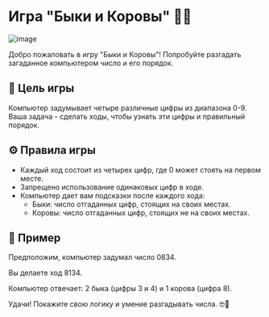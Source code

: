 # Игра "Быки и Коровы" 🐂🐄

![image](https://github.com/wAkExGOD/bulls-and-cows/assets/52173833/f8d81862-0978-4721-9e46-39c5e84e83c6)

Добро пожаловать в игру "Быки и Коровы"! Попробуйте разгадать загаданное компьютером число и его порядок.

## 🎯 Цель игры
Компьютер задумывает четыре различные цифры из диапазона 0-9. Ваша задача - сделать ходы, чтобы узнать эти цифры и правильный порядок.

## ⚙️ Правила игры
- Каждый ход состоит из четырех цифр, где 0 может стоять на первом месте.
- Запрещено использование одинаковых цифр в ходе.
- Компьютер дает вам подсказки после каждого хода:
    - Быки: число отгаданных цифр, стоящих на своих местах.
    - Коровы: число отгаданных цифр, стоящих не на своих местах.

## 🌟 Пример
Предположим, компьютер задумал число 0834.

Вы делаете ход 8134.

Компьютер отвечает: 2 быка (цифры 3 и 4) и 1 корова (цифра 8).

Удачи! Покажите свою логику и умение разгадывать числа. 🤓💪
